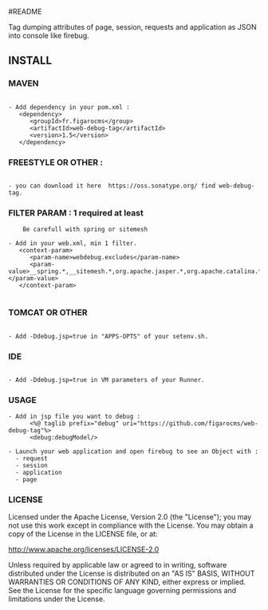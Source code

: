 #README

Tag dumping attributes of page, session, requests and application as JSON into console like firebug.

## INSTALL

 
### MAVEN            

```

- Add dependency in your pom.xml : 
   <dependency>
      <groupId>fr.figarocms</group>
      <artifactId>web-debug-tag</artifactId>
      <version>1.5</version>
   </dependency>

```

### FREESTYLE OR OTHER :

```

- you can download it here  https://oss.sonatype.org/ find web-debug-tag.

```

### FILTER PARAM : 1 required at least

```
    Be carefull with spring or sitemesh

- Add in your web.xml, min 1 filter.
   <context-param>
      <param-name>webdebug.excludes</param-name>
      <param-value>__spring.*,__sitemesh.*,org.apache.jasper.*,org.apache.catalina.*,org.eclipse.jetty.webapp.Context,org.eclipse.jetty.server.*,org.eclipse.jetty.servlet.*,org.eclipse.jetty.webapp.*</param-value>
   </context-param> 
  

``` 

### TOMCAT OR OTHER

```  

- Add -Ddebug.jsp=true in "APPS-OPTS" of your setenv.sh.

```

### IDE 

```

- Add -Ddebug.jsp=true in VM parameters of your Runner.

```

### USAGE
          
```
- Add in jsp file you want to debug : 
      <%@ taglib prefix="debug" uri="https://github.com/figarocms/web-debug-tag"%>
      <debug:debugModel/>  

- Launch your web application and open firebug to see an Object with :
  - request
  - session
  - application
  - page

```              
    
### LICENSE

Licensed under the Apache License, Version 2.0 (the "License"); you may not use this work except in compliance with the License. You may obtain a copy of the License in the LICENSE file, or at:

http://www.apache.org/licenses/LICENSE-2.0

Unless required by applicable law or agreed to in writing, software distributed under the License is distributed on an "AS IS" BASIS, WITHOUT WARRANTIES OR CONDITIONS OF ANY KIND, either express or implied. See the License for the specific language governing permissions and limitations under the License.
